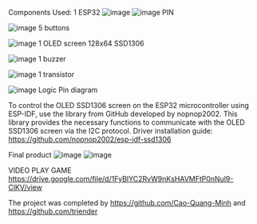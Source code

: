 Components Used:
1 ESP32
![image](https://github.com/Cao-Quang-Minh/CE103-microcontroller-microprocessor/assets/63891954/2ed578e2-2c69-4766-9dbb-bd7407d6b127)
![image](https://github.com/Cao-Quang-Minh/CE103-microcontroller-microprocessor/assets/63891954/6a87a525-c161-4488-9063-c44268671292)
PIN

![image](https://github.com/Cao-Quang-Minh/CE103-microcontroller-microprocessor/assets/63891954/05767904-7d36-41ce-b1a3-0390c39aabf8)
5 buttons

![image](https://github.com/Cao-Quang-Minh/CE103-microcontroller-microprocessor/assets/63891954/240cd7f0-42f2-4baa-8bf9-a1fd4a0ad6ad)
1 OLED screen 128x64 SSD1306

![image](https://github.com/Cao-Quang-Minh/CE103-microcontroller-microprocessor/assets/63891954/b1880dff-b053-4d97-a922-edf9bf0c641c)
1 buzzer

![image](https://github.com/Cao-Quang-Minh/CE103-microcontroller-microprocessor/assets/63891954/ebd83812-7b30-4a3f-b72e-9d8f039f02c2)
1 transistor

![image](https://github.com/Cao-Quang-Minh/CE103-microcontroller-microprocessor/assets/63891954/a3837fac-c8d6-4250-a145-8163269d9249)
Logic Pin diagram


To control the OLED SSD1306 screen on the ESP32 microcontroller using ESP-IDF, use the library from GitHub developed by nopnop2002. This library provides the necessary functions to communicate with the OLED SSD1306 screen via the I2C protocol.
Driver installation guide: https://github.com/nopnop2002/esp-idf-ssd1306

Final product
![image](https://github.com/Cao-Quang-Minh/CE103-microcontroller-microprocessor/assets/63891954/d7e0ed64-6794-41ab-aed4-39363c32876a)
![image](https://github.com/Cao-Quang-Minh/CE103-microcontroller-microprocessor/assets/63891954/27e3d4fc-1190-4872-9641-1937cb2a9e41)

VIDEO PLAY GAME 
https://drive.google.com/file/d/1FyBIYC2RvW9nKsHAVMFtP0nNul9-ClKV/view

The project was completed by https://github.com/Cao-Quang-Minh and https://github.com/triender
